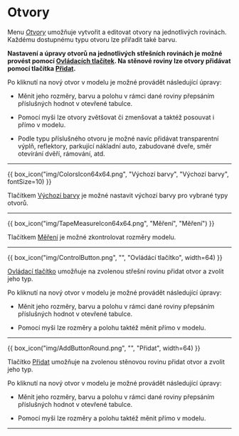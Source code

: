 
# Otvory

<p>Menu <u><i>Otvory</i></u> umožňuje vytvořit a editovat otvory na jednotlivých rovinách. Každému dostupnému typu otvoru lze přiřadit také barvu.</p>
<p><b>Nastavení a úpravy otvorů na jednotlivých střešních rovinách je možné provést pomocí <u>Ovládacích tlačítek</u>. Na stěnové roviny lze otvory přidávat pomocí tlačítka <u>Přidat</u>.</b></p>

<p>Po kliknutí na nový otvor v modelu je možné provádět následující úpravy:</p>
<ul>
  <li><p>Měnit jeho rozměry, barvu a polohu v rámci dané roviny přepsáním příslušných hodnot v otevřené tabulce.</p></li>
  <li><p>Pomocí myši lze otvory zvětšovat či zmenšovat a taktéž posouvat i přímo v modelu.</p></li>
  <li><p>Podle typu příslušného otvoru je možné navíc přidávat transparentní výplň, reflektory, parkující nákladní auto, zabudované dveře, směr otevírání dvěří, rámování, atd.</p></li>
</ul>

<hr class="main">

<p>
{{ box_icon("img/ColorsIcon64x64.png", "Výchozí barvy", "Výchozí barvy", fontSize=10) }}
</p>

<p>Tlačítkem <u>Výchozí barvy</u> je možné nastavit výchozí barvy pro vybrané typy otvorů.</p>

<hr class="main">

<p>
{{ box_icon("img/TapeMeasureIcon64x64.png", "Měření", "Měření") }}
</p>

<p>Tlačítkem <u>Měření</u> je možné zkontrolovat rozměry modelu.</p>

<hr class="main">

<p>
{{ box_icon("img/ControlButton.png", "", "Ovládácí tlačítko", width=64) }}
</p>

<p><u>Ovládací tlačítko</u> umožňuje na zvolenou střešní rovinu přidat otvor a zvolit jeho typ.</p>
<p>Po kliknutí na nový otvor v modelu je možné provádět následující úpravy:</p>
<ul>
  <li><p>Měnit jeho rozměry, barvu a polohu v rámci dané roviny přepsáním příslušných hodnot v otevřené tabulce.</p></li>
  <li><p>Pomocí myši lze rozměry a polohu taktéž měnit přímo v modelu.</p></li>
</ul>

<hr class="main">

<p>
{{ box_icon("img/AddButtonRound.png", "", "Přidat", width=64) }}
</p>

<p>Tlačítko <u>Přidat</u> umožňuje na zvolenou stěnovou rovinu přidat otvor a zvolit jeho typ.</p>
<p>Po kliknutí na nový otvor v modelu je možné provádět následující úpravy:</p>
<ul>
  <li><p>Měnit jeho rozměry, barvu a polohu v rámci dané roviny přepsáním příslušných hodnot v otevřené tabulce.</p></li>
  <li><p>Pomocí myši lze rozměry a polohu taktéž měnit přímo v modelu.</p></li>
</ul>

<hr class="main">

<!-- product: HiStruct Building Configurator -->


